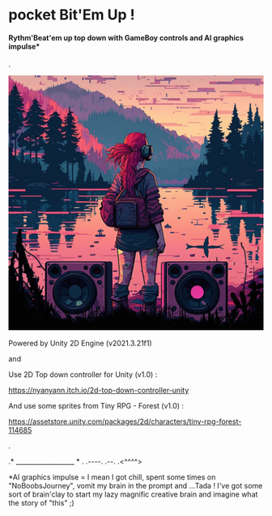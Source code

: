 # pocket Bit'Em Up !
#### Rythm'Beat'em up top down with GameBoy controls and AI graphics impulse*

.

![alt text](https://github.com/NoRapport/Bit-em-up/blob/main/Title.png)


Powered by Unity 2D Engine (v2021.3.21f1)

and

Use 2D Top down controller for Unity (v1.0) :

https://nyanyann.itch.io/2d-top-down-controller-unity

And use some sprites from Tiny RPG - Forest (v1.0) :

https://assetstore.unity.com/packages/2d/characters/tiny-rpg-forest-114685

.
        
.* __________________ * .        .----.     .--.  .<^^^^>

*AI graphics impulse = I mean I got chill, spent some times on "NoBoobsJourney", vomit my brain in the prompt and ...Tada ! I've got some sort of brain'clay to start my lazy magnific creative brain and imagine what the story of "this" ;)
